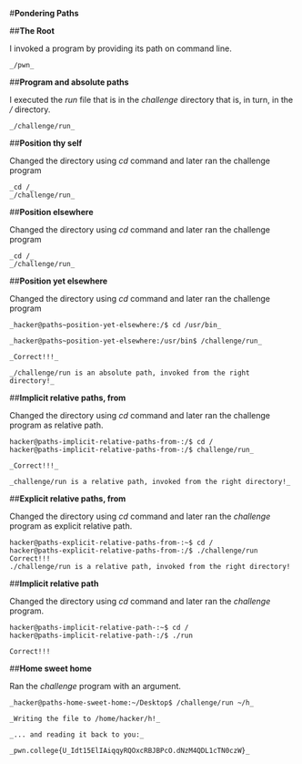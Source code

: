 #**Pondering Paths**

##**The Root**

I invoked a program by providing its path on command line.  

    _/pwn_


##**Program and absolute paths**

I executed the _run_ file that is in the _challenge_ directory that is, in turn, in the _/_ directory.  

    _/challenge/run_

##**Position thy self**

Changed the directory using _cd_ command and later ran the challenge program 

    _cd /_
    _/challenge/run_


##**Position elsewhere**

Changed the directory using _cd_ command and later ran the challenge program  

    _cd /_
    _/challenge/run_


##**Position yet elsewhere**

Changed the directory using _cd_ command and later ran the challenge program  

    _hacker@paths~position-yet-elsewhere:/$ cd /usr/bin_

    _hacker@paths~position-yet-elsewhere:/usr/bin$ /challenge/run_

    _Correct!!!_

    _/challenge/run is an absolute path, invoked from the right directory!_


##**Implicit relative paths, from**

Changed the directory using _cd_ command and later ran the challenge program as relative path.   

    hacker@paths-implicit-relative-paths-from-:/$ cd /
    hacker@paths-implicit-relative-paths-from-:/$ challenge/run_

    _Correct!!!_

    _challenge/run is a relative path, invoked from the right directory!_


##**Explicit relative paths, from**

Changed the directory using _cd_ command and later ran the _challenge_ program as explicit relative path.  

    hacker@paths-explicit-relative-paths-from-:~$ cd /
    hacker@paths-explicit-relative-paths-from-:/$ ./challenge/run
    Correct!!!
    ./challenge/run is a relative path, invoked from the right directory!

##**Implicit relative path**

Changed the directory using _cd_ command and later ran the _challenge_ program.  

    hacker@paths-implicit-relative-path-:~$ cd /
    hacker@paths-implicit-relative-path-:/$ ./run

    Correct!!!

##**Home sweet home**

Ran the _challenge_ program with an argument.  

    _hacker@paths-home-sweet-home:~/Desktop$ /challenge/run ~/h_

    _Writing the file to /home/hacker/h!_

    _... and reading it back to you:_

    _pwn.college{U_Idt15ElIAiqqyRQOxcRBJBPcO.dNzM4QDL1cTN0czW}_
























